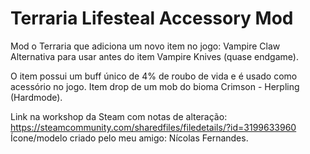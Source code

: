 # Terraria Lifesteal Accessory Mod
Mod o Terraria que adiciona um novo item no jogo: Vampire Claw
Alternativa para usar antes do item Vampire Knives (quase endgame).

O item possui um buff único de 4% de roubo de vida e é usado como acessório no jogo.
Item drop de um mob do bioma Crimson - Herpling (Hardmode).

Link na workshop da Steam com notas de alteração:
https://steamcommunity.com/sharedfiles/filedetails/?id=3199633960 <br>
Ícone/modelo criado pelo meu amigo: Nícolas Fernandes.
